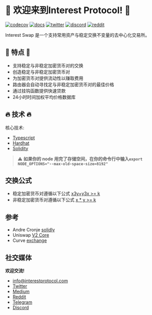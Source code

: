 # :seedling: 欢迎来到Interest Protocol! :seedling:

[![codecov](https://codecov.io/gh/interest-protocol/interest-swap/branch/main/graph/badge.svg?token=FF611VO5MR)](https://codecov.io/gh/interest-protocol/interest-swap)
[![docs](./assets/gitbook_2.svg)](https://docs.interestprotocol.com/)
[![twitter](./assets/twitter.svg)](https://twitter.com/interest_dinero)
[![discord](./assets/discord.svg)](https://discord.gg/PJEkqM4Crk)
[![reddit](./assets/reddit.svg)](https://www.reddit.com/user/InterestProtocol)

Interest Swap 是一个支持常用资产与稳定交换不变量的去中心化交易所。

## :money_with_wings: 特点 :money_with_wings:

- 支持稳定与非稳定加密货币对的交换
- 创造稳定与非稳定加密货币对
- 为加密货币对提供流动性以赚取费用
- 路由器会自动寻找定与非稳定加密货币对的最佳价格
- 通过挂钩函数提供快速贷款
- 24小时时间加权平均价格数据库

## :fire: 技术 :fire:

核心技术:

- [Typescript](https://www.typescriptlang.org/)
- [Hardhat](https://hardhat.org/)
- [Solidity](https://docs.soliditylang.org/)

> :warning: **如果你的 node 用完了存储空间，在你的命令行中输入`export NODE_OPTIONS="--max-old-space-size=8192" `**

## 交换公式

- 稳定加密货币对遵循以下公式 [x3y+y3x >= k](https://curve.fi/files/stableswap-paper.pdf)
- 非稳定加密货币对遵循以下公式 [x * y >= k](https://uniswap.org/whitepaper.pdf)

## 参考

- Andre Cronje [solidly](https://github.com/solidlyexchange/solidly)
- Uniswap [V2 Core](https://github.com/Uniswap/v2-core)
- Curve [exchange](https://github.com/curvefi/curve-contract)

## 社交媒体

**欢迎交流!**

- info@interestprotocol.com
- [Twitter](https://twitter.com/interest_dinero)
- [Medium](https://medium.com/@interestprotocol)
- [Reddit](https://www.reddit.com/user/InterestProtocol)
- [Telegram](https://t.me/interestprotocol)
- [Discord](https://discord.gg/PJEkqM4Crk)
